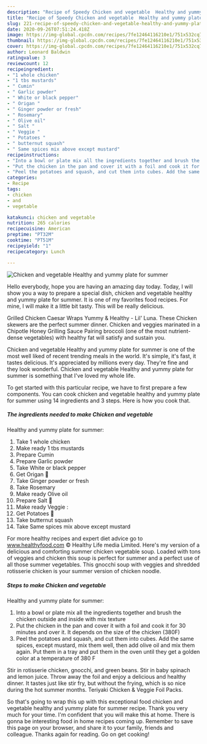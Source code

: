 ```yaml
---
description: "Recipe of Speedy Chicken and vegetable  Healthy and yummy plate for summer"
title: "Recipe of Speedy Chicken and vegetable  Healthy and yummy plate for summer"
slug: 221-recipe-of-speedy-chicken-and-vegetable-healthy-and-yummy-plate-for-summer
date: 2020-09-26T07:51:24.418Z
image: https://img-global.cpcdn.com/recipes/7fe12464116210e1/751x532cq70/chicken-and-vegetable-healthy-and-yummy-plate-for-summer-recipe-main-photo.jpg
thumbnail: https://img-global.cpcdn.com/recipes/7fe12464116210e1/751x532cq70/chicken-and-vegetable-healthy-and-yummy-plate-for-summer-recipe-main-photo.jpg
cover: https://img-global.cpcdn.com/recipes/7fe12464116210e1/751x532cq70/chicken-and-vegetable-healthy-and-yummy-plate-for-summer-recipe-main-photo.jpg
author: Leonard Baldwin
ratingvalue: 3
reviewcount: 12
recipeingredient:
- "1 whole chicken"
- "1 tbs mustards"
- " Cumin"
- " Garlic powder"
- " White or black pepper"
- " Origan "
- " Ginger powder or fresh"
- " Rosemary"
- " Olive oil"
- " Salt "
- " Veggie "
- " Potatoes "
- " butternut squash"
- " Same spices mix above except mustard"
recipeinstructions:
- "Into a bowl or plate mix all the ingredients together and brush the chicken outside and inside with mix texture"
- "Put the chicken in the pan and cover it with a foil and cook it for 30 minutes and over it. It depends on the size of the chicken (380F)"
- "Peel the potatoes and squash, and cut them into cubes. Add the same spices, except mustard, mix them well, then add olive oil and mix them again. Put them in a tray and put them in the oven until they get a golden color at a temperature of 380 F"
categories:
- Recipe
tags:
- chicken
- and
- vegetable

katakunci: chicken and vegetable 
nutrition: 265 calories
recipecuisine: American
preptime: "PT32M"
cooktime: "PT51M"
recipeyield: "1"
recipecategory: Lunch

---
```



![Chicken and vegetable 
Healthy and yummy plate for summer](https://img-global.cpcdn.com/recipes/7fe12464116210e1/751x532cq70/chicken-and-vegetable-healthy-and-yummy-plate-for-summer-recipe-main-photo.jpg)

Hello everybody, hope you are having an amazing day today. Today, I will show you a way to prepare a special dish, chicken and vegetable 
healthy and yummy plate for summer. It is one of my favorites food recipes. For mine, I will make it a little bit tasty. This will be really delicious.

Grilled Chicken Caesar Wraps Yummy &amp; Healthy - Lil&#39; Luna. These Chicken skewers are the perfect summer dinner. Chicken and veggies marinated in a Chipotle Honey Grilling Sauce Pairing broccoli (one of the most nutrient-dense vegetables) with healthy fat will satisfy and sustain you.

Chicken and vegetable 
Healthy and yummy plate for summer is one of the most well liked of recent trending meals in the world. It's simple, it's fast, it tastes delicious. It's appreciated by millions every day. They're fine and they look wonderful. Chicken and vegetable 
Healthy and yummy plate for summer is something that I've loved my whole life.


To get started with this particular recipe, we have to first prepare a few components. You can cook chicken and vegetable 
healthy and yummy plate for summer using 14 ingredients and 3 steps. Here is how you cook that.

<!--inarticleads1-->

##### The ingredients needed to make Chicken and vegetable 
Healthy and yummy plate for summer:

1. Take 1 whole chicken
1. Make ready 1 tbs mustards
1. Prepare  Cumin
1. Prepare  Garlic powder
1. Take  White or black pepper
1. Get  Origan 🌿
1. Take  Ginger powder or fresh
1. Take  Rosemary
1. Make ready  Olive oil
1. Prepare  Salt 🧂
1. Make ready  Veggie :
1. Get  Potatoes 🥔
1. Take  butternut squash
1. Take  Same spices mix above except mustard


For more healthy recipes and expert diet advice go to www.healthyfood.com © Healthy Life media Limited. Here&#39;s my version of a delicious and comforting summer chicken vegetable soup. Loaded with tons of veggies and chicken this soup is perfect for summer and a perfect use of all those summer vegetables. This gnocchi soup with veggies and shredded rotisserie chicken is your summer version of chicken noodle. 

<!--inarticleads2-->

##### Steps to make Chicken and vegetable 
Healthy and yummy plate for summer:

1. Into a bowl or plate mix all the ingredients together and brush the chicken outside and inside with mix texture
1. Put the chicken in the pan and cover it with a foil and cook it for 30 minutes and over it. It depends on the size of the chicken (380F)
1. Peel the potatoes and squash, and cut them into cubes. Add the same spices, except mustard, mix them well, then add olive oil and mix them again. Put them in a tray and put them in the oven until they get a golden color at a temperature of 380 F


Stir in rotisserie chicken, gnocchi, and green beans. Stir in baby spinach and lemon juice. Throw away the foil and enjoy a delicious and healthy dinner. It tastes just like stir fry, but without the frying, which is so nice during the hot summer months. Teriyaki Chicken &amp; Veggie Foil Packs. 

So that's going to wrap this up with this exceptional food chicken and vegetable 
healthy and yummy plate for summer recipe. Thank you very much for your time. I'm confident that you will make this at home. There is gonna be interesting food in home recipes coming up. Remember to save this page on your browser, and share it to your family, friends and colleague. Thanks again for reading. Go on get cooking!
